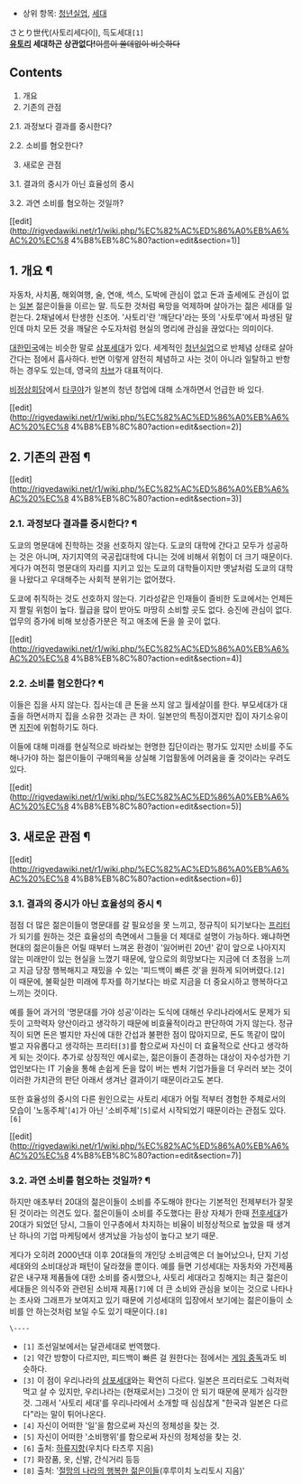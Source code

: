   * 상위 항목: [청년실업](%EC%B2%AD%EB%85%84%EC%8B%A4%EC%97%85.md), [세대](%EC%84%B8%EB%8C%80.md)  

さとり世代(사토리세다이), 득도세대`[1]`  
**[유토리](%EC%9C%A0%ED%86%A0%EB%A6%AC.md) 세대하곤 상관없다!**<del>이름이 쓸데없이 비슷하다</del>

## Contents

    

1. 개요 
2. 기존의 관점 
    

2.1. 과정보다 결과를 중시한다?

2.2. 소비를 혐오한다?

3. 새로운 관점 
    

3.1. 결과의 중시가 아닌 효율성의 중시

3.2. 과연 소비를 혐오하는 것일까?

[[edit](http://rigvedawiki.net/r1/wiki.php/%EC%82%AC%ED%86%A0%EB%A6%AC%20%EC%8
4%B8%EB%8C%80?action=edit&section=1)]

## 1. 개요 ¶

자동차, 사치품, 해외여행, 술, 연애, 섹스, 도박에 관심이 없고 돈과 출세에도 관심이 없는
[일본](%EC%9D%BC%EB%B3%B8.md) 젊은이들을 이르는 말. 득도한 것처럼 욕망을 억제하며 살아가는 젊은 세대를 일컫는다.
2채널에서 탄생한 신조어. '사토리'란 '깨닫다'라는 뜻의 '사토루'에서 파생된 말인데 마치 모든 것을 깨달은 수도자처럼 현실의 명리에
관심을 끊었다는 의미이다.

  

[대한민국](%EB%8C%80%ED%95%9C%EB%AF%BC%EA%B5%AD.md)에는 비슷한 말로
[삼포세대](%EC%82%BC%ED%8F%AC%EC%84%B8%EB%8C%80.md)가 있다. 세계적인
[청년실업](%EC%B2%AD%EB%85%84%EC%8B%A4%EC%97%85.md)으로 반체념 상태로 살아간다는 점에서 흡사하다.
반면 이렇게 얌전히 체념하고 사는 것이 아니라 일탈하고 반항하는 경우도 있는데, 영국의
[차브](%EC%B0%A8%EB%B8%8C.md)가 대표적이다.

  

[비정상회담](%EB%B9%84%EC%A0%95%EC%83%81%ED%9A%8C%EB%8B%B4.md)에서
[타쿠야](%ED%83%80%EC%BF%A0%EC%95%BC.md)가 일본의 청년 창업에 대해 소개하면서 언급한 바 있다.

  

[[edit](http://rigvedawiki.net/r1/wiki.php/%EC%82%AC%ED%86%A0%EB%A6%AC%20%EC%8
4%B8%EB%8C%80?action=edit&section=2)]

## 2. 기존의 관점 ¶

[[edit](http://rigvedawiki.net/r1/wiki.php/%EC%82%AC%ED%86%A0%EB%A6%AC%20%EC%8
4%B8%EB%8C%80?action=edit&section=3)]

### 2.1. 과정보다 결과를 중시한다? ¶

도쿄의 명문대에 진학하는 것을 선호하지 않는다. 도쿄의 대학에 간다고 모두가 성공하는 것은 아니며, 자기지역의 국공립대학에 다니는 것에
비해서 위험이 더 크기 때문이다. 게다가 여전히 명문대의 자리를 지키고 있는 도쿄의 대학들이지만 옛날처럼 도쿄의 대학을 나왔다고 우대해주는
사회적 분위기는 없어졌다.

  

도쿄에 취직하는 것도 선호하지 않는다. 기라성같은 인재들이 즐비한 도쿄에서는 언제든지 짤릴 위험이 높다. 월급을 많이 받아도 마땅히 소비할
곳도 없다. 승진에 관심이 없다. 업무의 증가에 비해 보상증가분은 적고 애초에 돈을 쓸 곳이 없다.

[[edit](http://rigvedawiki.net/r1/wiki.php/%EC%82%AC%ED%86%A0%EB%A6%AC%20%EC%8
4%B8%EB%8C%80?action=edit&section=4)]

### 2.2. 소비를 혐오한다? ¶

이들은 집을 사지 않는다. 집사는데 큰 돈을 쓰지 않고 월세살이를 한다. 부모세대가 대출을 하면서까지 집을 소유한 것과는 큰 차이. 일본만의
특징이겠지만 집이 자기소유이면 [지진](%EC%A7%80%EC%A7%84.md)에 위험하기도 하다.

  

이들에 대해 미래를 현실적으로 바라보는 현명한 집단이라는 평가도 있지만 소비를 주도해나가야 하는 젊은이들이 구매의욕을 상실해 기업활동에
어려움을 줄 것이라는 우려도 있다.

  

[[edit](http://rigvedawiki.net/r1/wiki.php/%EC%82%AC%ED%86%A0%EB%A6%AC%20%EC%8
4%B8%EB%8C%80?action=edit&section=5)]

## 3. 새로운 관점 ¶

[[edit](http://rigvedawiki.net/r1/wiki.php/%EC%82%AC%ED%86%A0%EB%A6%AC%20%EC%8
4%B8%EB%8C%80?action=edit&section=6)]

### 3.1. 결과의 중시가 아닌 효율성의 중시 ¶

점점 더 많은 젊은이들이 명문대를 갈 필요성을 못 느끼고, 정규직이 되기보다는
[프리터](%ED%94%84%EB%A6%AC%ED%84%B0.md)가 되기를 원하는 것은 효율성의 측면에서 그들을 더 제대로 설명이
가능하다. 왜냐하면 현대의 젊은이들은 어릴 때부터 느껴온 환경이 '잃어버린 20년' 같이 앞으로 나아지지 않는 미래만이 있는 현실을 느꼈기
때문에, 앞으로의 희망보다는 지금에 더 초점을 느끼고 지금 당장 행복해지고 재밌을 수 있는 '피드백이 빠른 것'을 원하게
되어버렸다.`[2]` 이 때문에, 불확실한 미래에 투자를 하기보다는 바로 지금을 더 중요시하고 행복하다고 느끼는 것이다.

  

예를 들어 과거의 '명문대를 가야 성공'이라는 도식에 대해선 우리나라에서도 문제가 되듯이 고학력자 양산이라고 생각하기 때문에 비효율적이라고
판단하여 가지 않는다. 정규직이 되면 돈은 벌지만 자신에 대한 간섭과 불편한 점이 많아지므로, 돈도 똑같이 많이 벌고 자유롭다고 생각하는
프리터`[3]`를 함으로써 자신이 더 효율적으로 산다고 생각하게 되는 것이다. 추가로 상징적인 예시로는, 젊은이들이 존경하는 대상이
자수성가한 기업인보다는 IT 기술을 통해 손쉽게 돈을 많이 버는 벤처 기업가들을 더 우러러 보는 것이 이러한 가치관의 판단 아래서 생겨난
결과이기 때문이라고도 본다.

  

또한 효율성의 중시의 다른 원인으로는 사토리 세대가 어릴 적부터 경험한 주체로서의 모습이 '노동주체'`[4]`가 아닌
'소비주체'`[5]`로서 시작되었기 때문이라는 관점도 있다.`[6]`

[[edit](http://rigvedawiki.net/r1/wiki.php/%EC%82%AC%ED%86%A0%EB%A6%AC%20%EC%8
4%B8%EB%8C%80?action=edit&section=7)]

### 3.2. 과연 소비를 혐오하는 것일까? ¶

하지만 애초부터 20대의 젊은이들이 소비를 주도해야 한다는 기본적인 전제부터가 잘못된 것이라는 의견도 있다. 젊은이들이 소비를 주도했다는
환상 자체가 한때 [전후세대](%EC%A0%84%ED%9B%84%EC%84%B8%EB%8C%80.md)가 20대가 되었던 당시, 그들이
인구층에서 차지하는 비율이 비정상적으로 높았을 때 생겨난 하나의 기업 마케팅에서 생겨났을 가능성이 높다고 보기 때문.

  

게다가 오히려 2000년대 이후 20대들의 개인당 소비금액은 더 늘어났으나, 단지 기성세대와의 소비대상과 패턴이 달라졌을 뿐이다. 예를 들면
기성세대는 자동차와 가전제품 같은 내구재 제품들에 대한 소비를 중시했으나, 사토리 세대라고 칭해지는 최근 젊은이 세대들은 의식주와 관련된
소비재 제품`[7]`에 더 큰 소비와 관심을 보이는 것으로 나타나는 조사와 그래프가 보여지고 있기 때문에 기성세대의 입장에서 보기에는
젊은이들이 소비를 안 하는것처럼 보일 수도 있기 때문이다.`[8]`

`\----`

  * `[1]` 조선일보에서는 달관세대로 번역했다.
  * `[2]` 약간 방향이 다르지만, 피드백이 빠른 걸 원한다는 점에서는 [게임 중독](%EA%B2%8C%EC%9E%84%20%EC%A4%91%EB%8F%85.md)과도 비슷하다.
  * `[3]` 이 점이 우리나라의 [삼포세대](%EC%82%BC%ED%8F%AC%EC%84%B8%EB%8C%80.md)와는 확연히 다르다. 일본은 프리터로도 그럭저럭 먹고 살 수 있지만, 우리나라는 (현재로서는) 그것이 안 되기 때문에 문제가 심각한 것. 그래서 '사토리 세대'를 우리나라에서 소개할 때 심심찮게 "한국과 일본은 다르다"라는 말이 튀어나온다.
  * `[4]` 자신이 어떠한 '일'을 함으로써 자신의 정체성을 찾는 것.
  * `[5]` 자신이 어떠한 '소비행위'를 함으로써 자신의 정체성을 찾는 것.
  * `[6]` 출처: [하류지항](http://www.kyobobook.co.kr/product/detailViewKor.laf?ejkGb=KOR&mallGb=KOR&barcode=9788988613535&orderClick=LEB&Kc=)(우치다 타츠루 지음)
  * `[7]` 화장품, 옷, 신발, 간식거리 등등
  * `[8]` 출처: '[절망의 나라의 행복한 젊은이들](http://www.kyobobook.co.kr/product/detailViewKor.laf?ejkGb=KOR&mallGb=KOR&barcode=9788937489563&orderClick=LEA&Kc=)(후루이치 노리토시 지음)'

